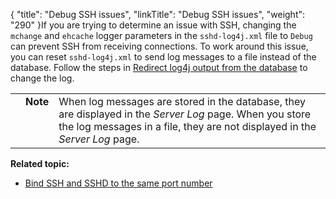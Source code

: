 {
    "title": "Debug SSH issues",
    "linkTitle": "Debug SSH issues",
    "weight": "290"
}If you are trying to determine an issue with SSH, changing the `mchange` and `ehcache` logger parameters in the `sshd-log4j.xml` file to `Debug` can prevent SSH from receiving connections. To work around this issue, you can reset `sshd-log4j.xml` to send log messages to a file instead of the database. Follow the steps in [Redirect log4j output from the database](../../c_st_serverlogs/r_st_logfiledetails/t_st_redirect_log4j_output_from_database) to change the log.

<table cellpadding="0" cellspacing="0">
   <col/>
   <col/>
   <col/>
      <tr>
         <td valign="top">         </td>
         <td valign="top"><span><b>Note</b></span>
         </td>
         <td data-mc-autonum="&lt;b&gt;Note&lt;/b&gt;" valign="top">When log messages are stored in the database, they are displayed in the <em>Server Log</em> page. When you store the log messages in a file, they are not displayed in the <em>Server Log</em> page.         </td>
      </tr>
</table>

**Related topic:**

-   [Bind SSH and SSHD to the same port number](../t_st_bind_ssh_sshd_same_port_number)

